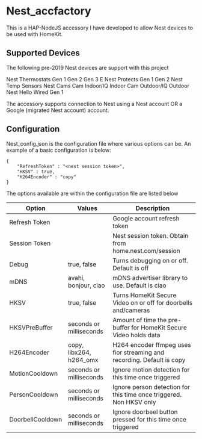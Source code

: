 # Nest_accfactory

This is a HAP-NodeJS accessory I have developed to allow Nest devices to be used with HomeKit. 

## Supported Devices

The following pre-2019 Nest devices are support with this project

Nest Thermostats
    Gen 1
    Gen 2
    Gen 3
    E
Nest Protects
    Gen 1
    Gen 2
Nest Temp Sensors
Nest Cams
    Cam Indoor/IQ Indoor
    Cam Outdoor/IQ Outdoor
Nest Hello
    Wired Gen 1

The accessory supports connection to Nest using a Nest account OR a Google (migrated Nest account) account.

## Configuration

Nest_config.json is the configuration file where various options can be. An example of a basic configuration is below:

```
{
    "RefreshToken" : "<nest session token>",
    "HKSV" : true,
    "H264Encoder" : "copy"
}
```

The options available are within the configuration file are listed below

| Option           | Values                  | Description                                                            |
|------------------|-------------------------|------------------------------------------------------------------------|
| Refresh Token    |                         | Google account refresh token                                           |
| Session Token    |                         | Nest session token. Obtain from home.nest.com/session                  |
| Debug            | true, false             | Turns debugging on or off. Default is off                              |
| mDNS             | avahi, bonjour, ciao    | mDNS advertiser library to use. Default is ciao                        |
| HKSV             | true, false             | Turns HomeKit Secure Video on or off for doorbells and/cameras         |
| HKSVPreBuffer    | seconds or milliseconds | Amount of time the pre-buffer for HomeKit Secure Video holds data      |
| H264Encoder      | copy, libx264, h264_omx | H264 encoder ffmpeg uses fior streaming and recording. Default is copy |
| MotionCooldown   | seconds or milliseconds | Ignore motion detection for this time once triggered                   |
| PersonCooldown   | seconds or milliseconds | Ignore person detection for this time once triggered. Non HKSV only    |
| DoorbellCooldown | seconds or milliseconds | Ignore doorbeel button pressed for this time once triggered            |
